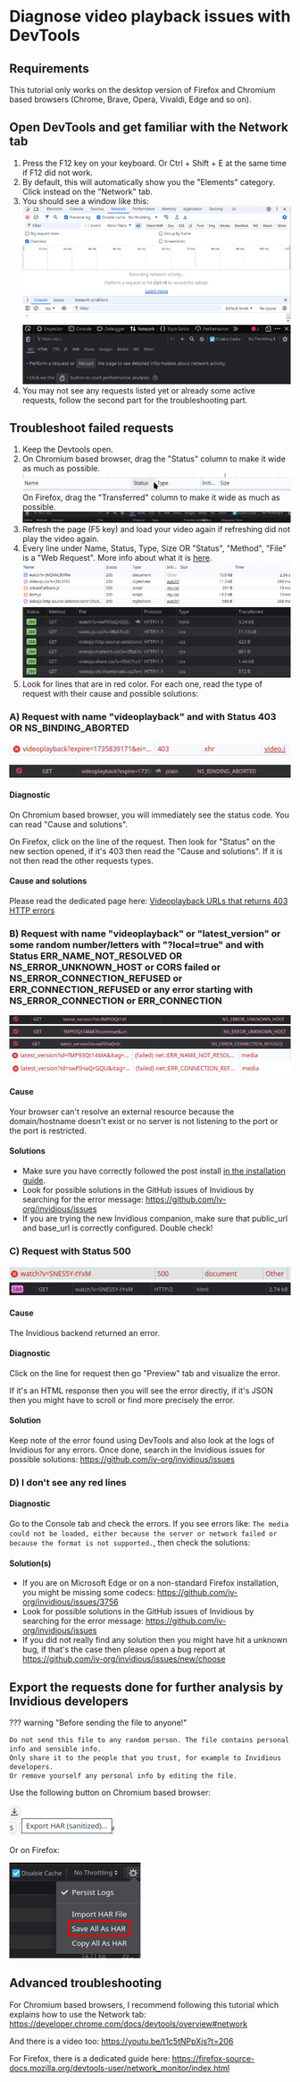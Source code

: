 # Diagnose video playback issues with DevTools

## Requirements

This tutorial only works on the desktop version of Firefox and Chromium based browsers (Chrome, Brave, Opera, Vivaldi, Edge and so on).

## Open DevTools and get familiar with the Network tab

1. Press the F12 key on your keyboard. Or Ctrl + Shift + E at the same time if F12 did not work.
2. By default, this will automatically show you the "Elements" category. Click instead on the "Network" tab.
3. You should see a window like this:  
   ![DevTools on Google Chrome](./images/devtools-chrome.png)
   ![DevTools on Firefox](./images/devtools-firefox.png)
4. You may not see any requests listed yet or already some active requests, follow the second part for the troubleshooting part.

## Troubleshoot failed requests

1. Keep the Devtools open.
2. On Chromium based browser, drag the "Status" column to make it wide as much as possible.  
   ![Wide status bar on Google Chrome](./images/devtools-chrome-wide-status.gif)    
   On Firefox, drag the "Transferred" column to make it wide as much as possible.  
   ![Wide transferred bar on Google Chrome](./images/devtools-firefox-wide-transferred.gif)
3. Refresh the page (F5 key) and load your video again if refreshing did not play the video again.
4. Every line under Name, Status, Type, Size OR "Status", "Method", "File" is a "Web Request". More info about what it is [here](https://web.archive.org/web/20241207173530/https://sourcedefense.com/glossary/web-request/).
   ![DevTools requests on Google Chrome](./images/devtools-chrome-requests.png)
   ![DevTools requests on Firefox](./images/devtools-firefox-requests.png)
5. Look for lines that are in red color. For each one, read the type of request with their cause and possible solutions:

### A) Request with name "videoplayback" and with Status 403 OR NS_BINDING_ABORTED

![videoplayback with status 403 on Firefox](./images/devtools-chrome-videoplayback-403.png)

![videoplayback with status 403 on Firefox](./images/devtools-firefox-videoplayback-403.png)

#### Diagnostic

On Chromium based browser, you will immediately see the status code. You can read "Cause and solutions".

On Firefox, click on the line of the request. Then look for "Status" on the new section opened, if it's 403 then read the "Cause and solutions". If it is not then read the other requests types.

#### Cause and solutions

Please read the dedicated page here: [Videoplayback URLs that returns 403 HTTP errors](./youtube-errors-explained.md#videoplayback-urls-that-returns-403-http-errors)

### B) Request with name "videoplayback" or "latest_version" or some random number/letters with "?local=true" and with Status ERR_NAME_NOT_RESOLVED OR NS_ERROR_UNKNOWN_HOST or CORS failed or NS_ERROR_CONNECTION_REFUSED or ERR_CONNECTION_REFUSED or any error starting with NS_ERROR_CONNECTION or ERR_CONNECTION

![latest_version unknown host](./images/devtools-firefox-unknown-host-latest-version.png)    
![dash unknown host](./images/devtools-firefox-unknown-host-dash.png)   
![latest_version connection refused](./images/devtools-firefox-connection-refused-latest-version.png)    
![latest_version unknown host](./images/devtools-chrome-unknown-host-latest-version.png)    
![latest_version connection refused](./images/devtools-chrome-connection-refused-latest-version.png)    

#### Cause

Your browser can't resolve an external resource because the domain/hostname doesn't exist or no server is not listening to the port or the port is restricted.

#### Solutions

- Make sure you have correctly followed the post install [in the installation guide](./installation.md).
- Look for possible solutions in the GitHub issues of Invidious by searching for the error message: https://github.com/iv-org/invidious/issues
- If you are trying the new Invidious companion, make sure that public_url and base_url is correctly configured. Double check!

### C) Request with Status 500

![error with status 500](./images/devtools-chrome-500.png)    
![error with status 500](./images/devtools-firefox-500.png)

#### Cause

The Invidious backend returned an error.

#### Diagnostic

Click on the line for request then go "Preview" tab and visualize the error.

If it's an HTML response then you will see the error directly, if it's JSON then you might have to scroll or find more precisely the error.

#### Solution

Keep note of the error found using DevTools and also look at the logs of Invidious for any errors. Once done, search in the Invidious issues for possible solutions: https://github.com/iv-org/invidious/issues

### D) I don't see any red lines

#### Diagnostic

Go to the Console tab and check the errors. If you see errors like: `The media could not be loaded, either because the server or network failed or because the format is not supported.`, then check the solutions:

#### Solution(s)

- If you are on Microsoft Edge or on a non-standard Firefox installation, you might be missing some codecs: https://github.com/iv-org/invidious/issues/3756
- Look for possible solutions in the GitHub issues of Invidious by searching for the error message: https://github.com/iv-org/invidious/issues
- If you did not really find any solution then you might have hit a unknown bug, if that's the case then please open a bug report at https://github.com/iv-org/invidious/issues/new/choose

## Export the requests done for further analysis by Invidious developers

??? warning "Before sending the file to anyone!"

    Do not send this file to any random person. The file contains personal info and sensible info.  
    Only share it to the people that you trust, for example to Invidious developers.  
    Or remove yourself any personal info by editing the file.  

Use the following button on Chromium based browser:

![export har](./images/devtools-chrome-export-har.png)

Or on Firefox:

![export har](./images/devtools-firefox-export-har.png)

## Advanced troubleshooting

For Chromium based browsers, I recommend following this tutorial which explains how to use the Network tab: https://developer.chrome.com/docs/devtools/overview#network

And there is a video too: https://youtu.be/t1c5tNPpXjs?t=206

For Firefox, there is a dedicated guide here: https://firefox-source-docs.mozilla.org/devtools-user/network_monitor/index.html